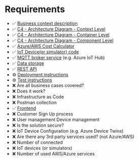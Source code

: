 # Requirements

- ✅ [Business context description](https://github.com/Fesyss/Final-Project-IoT-and-Cloud-Computing/blob/main/Business-context.md)
- ✅ [C4 - Architecture Diagram - Context Level](https://github.com/Fesyss/Final-Project-IoT-and-Cloud-Computing/blob/main/diagrams/c4-diagram-context.png)
- ✅ [C4 - Architecture Diagram - Container Level](https://github.com/Fesyss/Final-Project-IoT-and-Cloud-Computing/blob/main/diagrams/c4-diagram-container.png)
- ✅ [C4 - Architecture Diagram - Component Level](https://github.com/Fesyss/Final-Project-IoT-and-Cloud-Computing/blob/main/diagrams/c4-diagram-component.png)
- ✅ [Azure/AWS Cost Calculator](https://github.com/Fesyss/Final-Project-IoT-and-Cloud-Computing/blob/main/Estimated-Cost.xlsx)
- ✅ [IoT Device(or simulator) code](https://github.com/Fesyss/Final-Project-IoT-and-Cloud-Computing/blob/main/scripts/simulate_device.py)
- ✅ [MQTT broker service](
https://portal.azure.com/#@cdv.pl/resource/subscriptions/5718b456-75a8-4442-8e40-49a2c0e1e03f/resourceGroups/SmartInventoryRG/overview) (e.g. Azure IoT Hub)
- ✅ [Data storage](https://portal.azure.com/#@cdv.pl/resource/subscriptions/5718b456-75a8-4442-8e40-49a2c0e1e03f/resourceGroups/SmartInventoryRG/providers/Microsoft.Sql/servers/dbserverrg/databases/SmartInventoryDB/overview)
- ✅ [REST API](https://globalstorage-hxg3dbacewetbgbn.uksouth-01.azurewebsites.net/)
- ⚙️ [Deployment instructions](https://github.com/Fesyss/Final-Project-IoT-and-Cloud-Computing?tab=readme-ov-file#installation-and-setup)
- ⚙️ [Test instructions](https://github.com/Fesyss/Final-Project-IoT-and-Cloud-Computing?tab=readme-ov-file#testing-and-deployment)
- ❌ Are all business cases covered?
- ❌ Does it work?
- ❌ Infrastructure as Code
- ❌ Postman collection
- ✅ [Frontend](https://github.com/Fesyss/Final-Project-IoT-and-Cloud-Computing/tree/main/my-react-app)
- ❌ Customer Sign Up process
- ❌ User management Device management
- ❌ Is the solution secure?
- ❌ IoT Device Configuration (e.g. Azure Device Twins)
- ❌ Are there any 3rd party services used? (not Azure/AWS)
- ❌ Number of connected
- ❌ IoT devices (or simulators)
- ❌ Number of used AWS/Azure services
